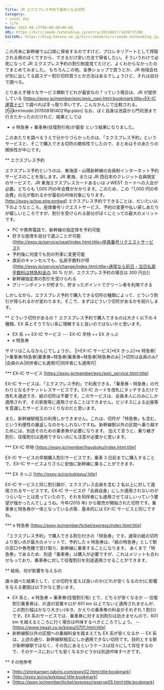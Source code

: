 ```yaml
---
Title: JR エクスプレス予約で最安となる切符
Category:
- usual day
- life
Date: 2015-08-17T00:00:00+09:00
URL: https://kiririmode.hatenablog.jp/entry/20150817/1439737200
EditURL: https://blog.hatena.ne.jp/kiririmode/kiririmode.hatenablog.jp/atom/entry/8454420450106032788
---
```


この月末に新幹線で山口県に帰省するのですけど、プロレタリアートとして搾取される側のぼくですから、できるだけ安い方法で帰省したい。そういうわけで必死になって JR エクスプレス予約の割引制度見てたけど、よくわからなかったのでまとめてみました。
もちろんこの他、金券ショップで買うとか、JR 地域会社が別に出してる超スゲー割引切符買うとか方法はあるでしょうけど、それは自分で調べろ。


とりあえず様々なサービス横断でどれが最安なの？っていう場合は、JR が提供している [https://expy.jp/member/exic/exic_navi.html:bookmark:title=EX-IC運賃ナビ] で調べれば手っ取り早いです。こんなかんじで比較される。
[f:id:kiririmode:20150818140216p:plain]
なお、ぼく自身は池袋から門司港まで行きたかったのだけれど、結果としては
- e 特急券 + 乗車券(往復割引有)が最安
という結果になりました。

このあたりを調べるうえで分かりづらかったのは、「エクスプレス予約」というサービスと、そこで購入できる切符の関係性でしたので、まとめはそのあたりの関係性が中心です。

** エクスプレス予約

エクスプレス予約というのは、東海道・山陽新幹線の会員制インターネット予約サービスのことを指します。JR 東海、または JR 西日本のクレジット会員限定のサービスで、JR 東海エクスプレスカードあるいは J-WEST カードへの入会が必要。どちらも 1,000 円の年会費がかかります。このため、この「1,000 円の年会費」の元が取れるかが最初の吟味対象になります。
[http://expy.jp/top.php:embed]
エクスプレス予約でできることは、だいたい以下のようなところ。座席番号リクエストサービス、予約の変更や払い戻しあたりが嬉しいところですが、割引を受けられる部分がぼくにとっての最大のメリットです。
+ PC や携帯電話で、新幹線の指定席を予約可能
+ 好きな座席を自分で選ぶことが可能 ([http://expy.jp/service/seat/index.html:title=座席番号リクエストサービス])
+ 予約後に何度でも別の列車に変更可能
+ 直前のキャンセルでも、払戻手数料が得 ([http://expy.jp/service/change/index.html:title=通常なら前日・当日払戻手数料は特急料金の 30 % だが、エクスプレス予約の場合は 300 円台])
+ 新幹線指定席の割引を受けられる
+ グリーンポイントが貯まり、貯まったポイントでグリーン車を利用できる

しかしながら、エクスプレス予約で購入できる切符の種類によって、どういう割引が得られるかが変わります。そこで、まずはどういう切符があるかを紹介します。

** どういう切符があるの？
エクスプレス予約で購入できるのは大きく以下の 4 種類。EX 系とそうでない系に理解すると良いのではないかと思います。
+ EX 系
++ EX-IC サービス
--- EX-IC 早特
++ EX きっぷ
+ e 特急券

サマリはこんなかんじでしょうか。
||*EX-IC サービス|*EX きっぷ|*e 特急券|
|*乗車券/特急券|乗車券+特急券|乗車券+特急券|特急券のみ|
|*切符は会員のみ?|会員のみ|同伴者にも適用可|同伴者にも適用可|

*** EX-IC サービス
[https://expy.jp/member/exic/exic_service.html:title]

EX-IC サービスは、「エクスプレス予約」で利用できる、「乗車券・特急券」の代わりとなるチケットレスサービスです。EX-IC カードを改札にタッチするだけで改札を通過でき、紙の切符は不要です。このサービスは、会員本人にのみにしか適用されず、その家族等に適用させることはできません。ビジネスによる出張等を意識したサービスのつくりなのだと思います。

また、新幹線駅相互の利用しかできません。これは、切符が「特急券」も含む、という利便性の裏返しなのかもしれないですね。新幹線駅以外の区間へ乗り越すためには、別途そのための乗車券が必要になります。
加えて言うと、乗り継ぎ割引、往復割引は適用できない点にも注意が必要かと思います。

*** EX-IC 早特
[https://expy.jp/member/hayatoku/index.html:title]

EX-IC サービスの早期購入割引サービスです。乗車 3 日前までに購入することで、EX-IC サービスよりさらに安価に新幹線に乗ることができます。

*** EX きっぷ
[http://expy.jp/cp/exkippu/:title]

EX-IC サービスと同じ割引額が、エクスプレス会員を含む 2 名以上に対して適用されるサービスです。EX-IC サービスが「会員自身」にしか適用されないのがつらいなーとは思っていたので、それを同伴者にも適用させてほしいっていう要望が強かったんでしょうね。今年(2015 年) から販売が開始された切符です。乗車券と特急券が一体となっている点等、基本的には EX-IC サービスと同じですね。

*** e 特急券
[https://expy.jp/member/ticket/express/index.html:title]

「エクスプレス予約」で購入できる割引付きの「特急券」です。通常の紙の切符より安い点が最大のメリットで、予約した e 特急券は、「紙の特急券」として駅の窓口や券売機で受け取り、新幹線に乗車することになります。
あくまで「特急券」であるため、別途「乗車券」は購入が必要ですが、これはメリットも合わせもっており、乗車券に対して往復割引を別途適用させることができます。

** 結局、何が影響を与えるの

諸々調べた結果として、どの切符を変えば良いのか(どれが安くなるのか)に影響を与える要因は以下かなと思います。
+ EX 系と、e 特急券 + 乗車券(往復割引有) とで、どちらが安くなるか
-- 往復割引乗車券は、片道の営業キロが 601 km 以上でないと適用されませんが、この割引幅はかなり大きい(ゆき、かえりの乗車券の料金がそれぞれ 1 割引) です。EX 系のサービスでは、乗車券に対する別割引は効きませんので、601 km を越えるところに行く場合は吟味するべきところでしょう。
-- [https://www.jreast.co.jp/kippu/0701.html:title]
+ 新幹線駅以外の区間への乗越料金を踏まえても EX 系が安くなるか
-- EX 系は、上述の通り、新幹線駅相互にしか適用できない切符です。目的とする駅が新幹線駅ではなく、その先にあるというケースは往々にして存在するので、そのケースにおいても安くなるかどうかは別途吟味すべきです。

** その他参考
- [http://shinkansen.tabiris.com/expy02.html:title:bookmark]
- [http://expy.jp/cp/exkippu/:title:bookmark]
- [https://expy.jp/member/ticket/express/reserve05.html:title:bookmark]
